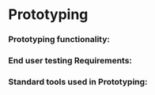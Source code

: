 # Prototyping

### Prototyping functionality:
####

### End user testing Requirements:
#### 

### Standard tools used in Prototyping:
#### 

